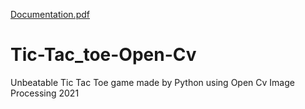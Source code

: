 [Documentation.pdf](https://github.com/AnuvabSen/Tic-Tac_toe-Open-Cv/files/7032689/Documentation.pdf)
# Tic-Tac_toe-Open-Cv
Unbeatable Tic Tac Toe game made by Python using Open Cv Image Processing 2021
